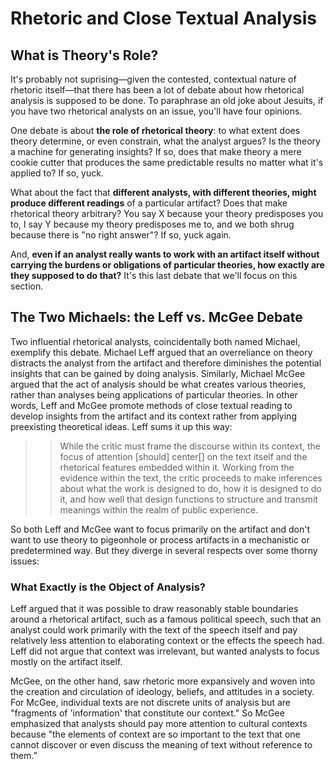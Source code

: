 # Rhetoric and Close Textual Analysis
## What is Theory's Role?
It's probably not suprising—given the contested, contextual nature of rhetoric itself—that there has been a lot of debate about how rhetorical analysis is supposed to be done. To paraphrase an old joke about Jesuits, if you have two rhetorical analysts on an issue, you'll have four opinions. 

One debate is about **the role of rhetorical theory**: to what extent does theory determine, or even constrain, what the analyst argues? Is the theory a machine for generating insights? If so, does that make theory a mere cookie cutter that produces the same predictable results no matter what it's applied to? If so, yuck.

What about the fact that **different analysts, with different theories, might produce different readings** of a particular artifact? Does that make rhetorical theory arbitrary? You say X because your theory predisposes you to, I say Y because my theory predisposes me to, and we both shrug because there is "no right answer"? If so, yuck again.

And, **even if an analyst really wants to work with an artifact itself without carrying the burdens or obligations of particular theories, how exactly are they supposed to do that?** It's this last debate that we'll focus on this section.

## The Two Michaels: the Leff vs. McGee Debate

Two influential rhetorical analysts, coincidentally both named Michael, exemplify this debate. Michael Leff argued that an overreliance on theory distracts the analyst from the artifact and therefore diminishes the potential insights that can be gained by doing analysis. Similarly, Michael McGee argued that the act of analysis should be what creates various theories, rather than analyses being applications of particular theories. In other words, Leff and McGee promote methods of close textual reading to develop insights from the artifact and its context rather from applying preexisting theoretical ideas. Leff sums it up this way:

>>While the critic must frame the discourse within its context, the focus of attention [should] center[] on the text itself and the rhetorical features embedded within it. Working from the evidence within the text, the critic proceeds to make inferences about what the work is designed to do, how it is designed to do it, and how well that design functions to structure and transmit meanings within the realm of public experience.

So both Leff and McGee want to focus primarily on the artifact and don't want to use theory to pigeonhole or process artifacts in a mechanistic or predetermined way. But they diverge in several respects over some thorny issues:

### What Exactly is the Object of Analysis? 

Leff argued that it was possible to draw reasonably stable boundaries around a rhetorical artifact, such as a famous political speech, such that an analyst could work primarily with the text of the speech itself and pay relatively less attention to elaborating context or the effects the speech had. Leff did not argue that context was irrelevant, but wanted analysts to focus mostly on the artifact itself. 

McGee, on the other hand, saw rhetoric more expansively and woven into the creation and circulation of ideology, beliefs, and attitudes in a society. For McGee, individual texts are not discrete units of analysis but are "fragments of 'information' that constitute our context." So McGee emphasized that analysts should pay more attention to cultural contexts because "the elements of context are so important to the text that one cannot discover or even discuss the meaning of text without reference to them.”





